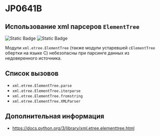 # JP0641B
## Использование xml парсеров `ElementTree`

![Static Badge](https://img.shields.io/badge/%D0%A1%D1%82%D0%B5%D0%BF%D0%B5%D0%BD%D1%8C%20%D0%BA%D1%80%D0%B8%D1%82%D0%B8%D1%87%D0%BD%D0%BE%D1%81%D1%82%D0%B8-%D1%81%D1%80%D0%B5%D0%B4%D0%BD%D1%8F%D1%8F-yellow?style=for-the-badge)
![Static Badge](https://img.shields.io/badge/%D0%94%D0%BE%D1%81%D1%82%D0%BE%D0%B2%D0%B5%D1%80%D0%BD%D0%BE%D1%81%D1%82%D1%8C%20%D0%BE%D0%BF%D1%80%D0%B5%D0%B4%D0%B5%D0%BB%D0%B5%D0%BD%D0%B8%D1%8F-%D0%B2%D1%8B%D1%81%D0%BE%D0%BA%D0%B0%D1%8F-red?style=for-the-badge)

Модули `xml.etree.ElementTree` (также модули устаревшей `cElementTree` обертки на языке С) небезопасны при парсинге данных из недоверенного источника.

## Список вызовов

* `xml.etree.ElementTree.parse`
* `xml.etree.ElementTree.iterparse`
* `xml.etree.ElementTree.fromstring`
* `xml.etree.ElementTree.XMLParser`

## Дополнительная информация

* <https://docs.python.org/3/library/xml.etree.elementtree.html>
